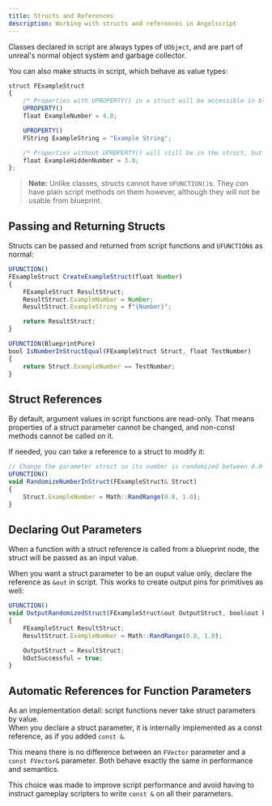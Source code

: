 ```yaml
---
title: Structs and References
description: Working with structs and references in Angelscript
---
```


Classes declared in script are always types of `UObject`, and are part of unreal's normal object system and garbage collector.

You can also make structs in script, which behave as value types:

```typescript
struct FExampleStruct
{
    /* Properties with UPROPERTY() in a struct will be accessible in blueprint. */
    UPROPERTY()
    float ExampleNumber = 4.0;

    UPROPERTY()
    FString ExampleString = "Example String";

    /* Properties without UPROPERTY() will still be in the struct, but cannot be seen by blueprint. */
    float ExampleHiddenNumber = 3.0;
};
```

> **Note:** Unlike classes, structs cannot have `UFUNCTION()`s. They _can_ have plain script methods on them however, although they will not be usable from blueprint.

## Passing and Returning Structs

Structs can be passed and returned from script functions and `UFUNCTION`s as normal:

```typescript
UFUNCTION()
FExampleStruct CreateExampleStruct(float Number)
{
    FExampleStruct ResultStruct;
    ResultStruct.ExampleNumber = Number;
    ResultStruct.ExampleString = f"{Number}";

    return ResultStruct;
}

UFUNCTION(BlueprintPure)
bool IsNumberInStructEqual(FExampleStruct Struct, float TestNumber)
{
    return Struct.ExampleNumber == TestNumber;
}
```

## Struct References

By default, argument values in script functions are read-only.
That means properties of a struct parameter cannot be changed, and non-const methods cannot be called on it.

If needed, you can take a reference to a struct to modify it:

```typescript
// Change the parameter struct so its number is randomized between 0.0 and 1.0
UFUNCTION()
void RandomizeNumberInStruct(FExampleStruct& Struct)
{
    Struct.ExampleNumber = Math::RandRange(0.0, 1.0);
}
```

## Declaring Out Parameters

When a function with a struct reference is called from a blueprint node, the struct will be passed as an input value.

When you want a struct parameter to be an ouput value only, declare the reference as `&out` in script. This works to create output pins for primitives as well:

```typescript
UFUNCTION()
void OutputRandomizedStruct(FExampleStruct&out OutputStruct, bool&out bOutSuccessful)
{
    FExampleStruct ResultStruct;
    ResultStruct.ExampleNumber = Math::RandRange(0.0, 1.0);

    OutputStruct = ResultStruct;
    bOutSuccessful = true;
}
```

## Automatic References for Function Parameters

As an implementation detail: script functions never take struct parameters by value.  
When you declare a struct parameter, it is internally implemented as a const reference, as if you added `const &`.

This means there is no difference between an `FVector` parameter and a `const FVector&` parameter. Both behave exactly the same in performance and semantics.

This choice was made to improve script performance and avoid having to instruct gameplay scripters to write `const &` on all their parameters.
